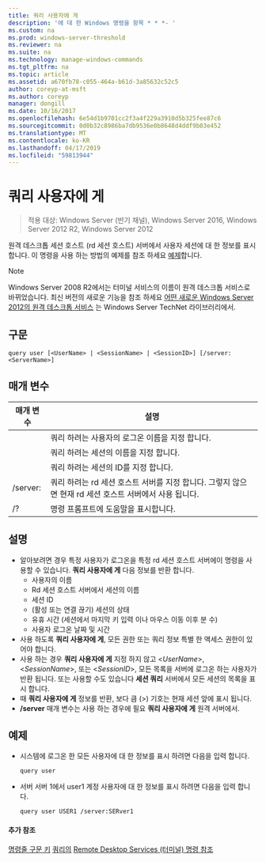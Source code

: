 ```yaml
---
title: 쿼리 사용자에 게
description: '에 대 한 Windows 명령을 항목 * * *- '
ms.custom: na
ms.prod: windows-server-threshold
ms.reviewer: na
ms.suite: na
ms.technology: manage-windows-commands
ms.tgt_pltfrm: na
ms.topic: article
ms.assetid: a670fb78-c055-464a-b61d-3a85632c52c5
author: coreyp-at-msft
ms.author: coreyp
manager: dongill
ms.date: 10/16/2017
ms.openlocfilehash: 6e54d1b9701cc2f3a4f229a3910d5b325fee87c6
ms.sourcegitcommit: 0d0b32c8986ba7db9536e0b8648d4ddf9b03e452
ms.translationtype: MT
ms.contentlocale: ko-KR
ms.lasthandoff: 04/17/2019
ms.locfileid: "59813944"
---
```

# <a name="query-user"></a>쿼리 사용자에 게

>적용 대상: Windows Server (반기 채널), Windows Server 2016, Windows Server 2012 R2, Windows Server 2012

원격 데스크톱 세션 호스트 (rd 세션 호스트) 서버에서 사용자 세션에 대 한 정보를 표시합니다.
이 명령을 사용 하는 방법의 예제를 참조 하세요 [예제](#BKMK_examples)합니다.
> [!NOTE]
> Windows Server 2008 R2에서는 터미널 서비스의 이름이 원격 데스크톱 서비스로 바뀌었습니다. 최신 버전의 새로운 기능을 참조 하세요 [어떤 새로운 Windows Server 2012의 원격 데스크톱 서비스](https://technet.microsoft.com/library/hh831527) 는 Windows Server TechNet 라이브러리에서.
## <a name="syntax"></a>구문
```
query user [<UserName> | <SessionName> | <SessionID>] [/server:<ServerName>]
```
## <a name="parameters"></a>매개 변수
|매개 변수|설명|
|-------|--------|
|<UserName>|쿼리 하려는 사용자의 로그온 이름을 지정 합니다.|
|<SessionName>|쿼리 하려는 세션의 이름을 지정 합니다.|
|<SessionID>|쿼리 하려는 세션의 ID를 지정 합니다.|
|/server:<ServerName>|쿼리 하려는 rd 세션 호스트 서버를 지정 합니다. 그렇지 않으면 현재 rd 세션 호스트 서버에서 사용 됩니다.|
|/?|명령 프롬프트에 도움말을 표시합니다.|
## <a name="remarks"></a>설명
-   알아보려면 경우 특정 사용자가 로그온을 특정 rd 세션 호스트 서버에이 명령을 사용할 수 있습니다. **쿼리 사용자에 게** 다음 정보를 반환 합니다.
    -   사용자의 이름
    -   Rd 세션 호스트 서버에서 세션의 이름
    -   세션 ID
    -   (활성 또는 연결 끊기) 세션의 상태
    -   유휴 시간 (세션에서 마지막 키 입력 이나 마우스 이동 이후 분 수)
    -   사용자 로그온 날짜 및 시간
-   사용 하도록 **쿼리 사용자에 게**, 모든 권한 또는 쿼리 정보 특별 한 액세스 권한이 있어야 합니다.
-   사용 하는 경우 **쿼리 사용자에 게** 지정 하지 않고 <*UserName*>, <*SessionName*>, 또는 <*SessionID*>, 모든 목록을 서버에 로그온 하는 사용자가 반환 됩니다. 또는 사용할 수도 있습니다 **세션 쿼리** 서버에서 모든 세션의 목록을 표시 합니다.
-   때 **쿼리 사용자에 게** 정보를 반환, 보다 큼 (>) 기호는 현재 세션 앞에 표시 됩니다.
-   **/server** 매개 변수는 사용 하는 경우에 필요 **쿼리 사용자에 게** 원격 서버에서.
## <a name="BKMK_examples"></a>예제
-   시스템에 로그온 한 모든 사용자에 대 한 정보를 표시 하려면 다음을 입력 합니다.
    ```
    query user
    ```
-   서버 서버 1에서 user1 계정 사용자에 대 한 정보를 표시 하려면 다음을 입력 합니다.
    ```
    query user USER1 /server:SERver1
    ```
#### <a name="additional-references"></a>추가 참조
[명령줄 구문 키](command-line-syntax-key.md)
[쿼리의](query.md)
[Remote Desktop Services &#40;터미널&#41; 명령 참조](remote-desktop-services-terminal-services-command-reference.md)
